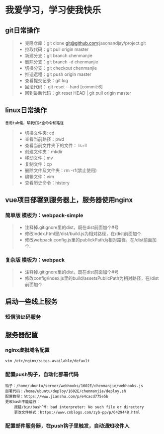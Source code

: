 # 我爱学习，学习使我快乐


## git日常操作
> * 克隆仓库：git clone git@github.com:jasonandjay/project.git
> * 拉取代码：git pull origin master
> * 新建分支：git branch chenmanjie
> * 删除分支：git branch -d chenmanjie
> * 切换分支：git checkout chenmanjie
> * 推送远程：git push origin master
> * 查看提交记录：git log 
> * 回滚代码： git reset --hard [commit:6]
> * 回到最新代码：git reset HEAD | git pull origin master

## linux日常操作
    善用tab健，帮我们补全命令和路径
> * 切换文件夹: cd
> * 查看当前路径：pwd
> * 查看当前文件夹下的文件： ls+ll
> * 创建文件夹：mkdir
> * 移动文件：mv
> * 复制文件：cp
> * 删除文件及文件夹：rm -rf(禁止使用)
> * 编辑文件：vim
> * 查看历史命令：history

## vue项目部署到服务器上，服务器使用nginx
### 简单版 模板为：webpack-simple
> * 注释掉.gitignore里的dist，既在dist前面加个#号
> * 修改index.html里/dist/build.js为相对路径，在/dist前面加个.
> * 修改webpack.config.js里的publickPath为相对路径，在/dist前面加个.

### 复杂版 模板为：webpack
> * 注释掉.gitignore里的dist，既在dist前面加个#号
> * 修改config/index.js里的build/assetsPublicPath为相对路径，在/dist前面加个.

## 启动一些线上服务
### 短信验证码服务


## 服务器配置
### nginx虚拟域名配置
    vim /etc/nginx/sites-available/default
### 配置push钩子，自动化部署代码
    钩子：/home/ubuntu/server/webhooks/1602E/chenmanjie/webhooks.js
    部署代码：/home/ubuntu/deploy/1602E/chenmanjie/deploy.sh
    配置教程：https://www.jianshu.com/p/e4cacd775e5b
    更改bash不能运行：
        报错/bin/bash^M: bad interpreter: No such file or directory
        更改文件格式：https://www.cnblogs.com/zyb-pp/p/6429448.html
### 配置邮件服务器，在push钩子里触发，自动通知收件人
